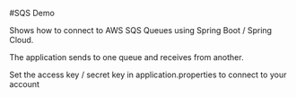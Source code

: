 #SQS Demo  

Shows how to connect to AWS SQS Queues using Spring Boot / Spring Cloud.

The application sends to one queue and receives from another.

Set the access key / secret key in application.properties to connect to your account


